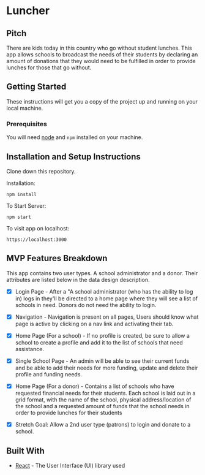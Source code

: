 # Luncher

## Pitch

There are kids today in this country who go without student lunches. This app allows schools to broadcast the needs of their students by declaring an amount of donations that they would need to be fulfilled in order to provide lunches for those that go without.

## Getting Started

These instructions will get you a copy of the project up and running on your local machine.

### Prerequisites

You will need [node](https://nodejs.org/en/download/) and `npm` installed on your machine.

## Installation and Setup Instructions

Clone down this repository.  

Installation:

`npm install`  

To Start Server:

`npm start`  

To visit app on localhost:

`https://localhost:3000`

## MVP Features Breakdown

This app contains two user types. A school administrator and a donor. Their attributes are listed below in the data design description.

* [x] Login Page - After a "A school administrator (who has the ability to log in) logs in they'll be directed to a home page where they will see a list of schools in need. Donors do not need the ability to login.

* [x] Navigation - Navigation is present on all pages, Users should know what page is active by clicking on a nav link and activating their tab.

* [x] Home Page  (For a school) - If no profile is created, be sure to allow a school to create a profile and add it to the list of schools that need assistance.

* [x] Single School Page - An admin will be able to see their current funds and be able to add their needs for more funding, update and delete their profile and funding needs.

* [x] Home Page (For a donor) - Contains a list of schools who have requested financial needs for their students. Each school is laid out in a grid format, with the name of the school, physical address/location of the school and a requested amount of funds that the school needs in order to provide lunches for their students

* [x] Stretch Goal: Allow a 2nd user type (patrons) to login and donate to a school.

## Built With

* [React](https://reactjs.org/) - The User Interface (UI) library used
